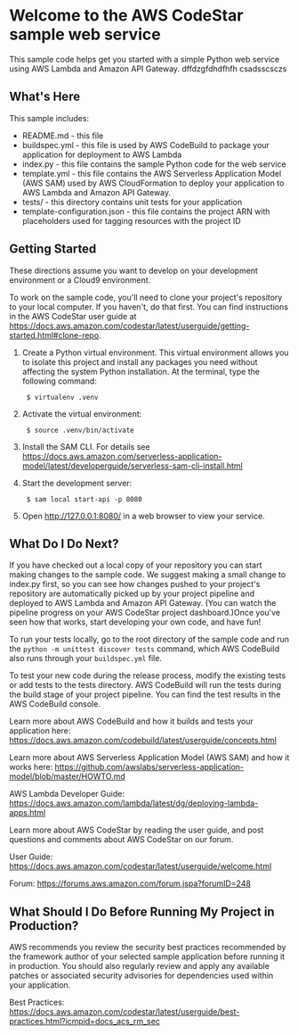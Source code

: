 Welcome to the AWS CodeStar sample web service
==============================================

This sample code helps get you started with a simple Python web service using
AWS Lambda and Amazon API Gateway. dffdzgfdhdfhfh csadsscsczs

What's Here
-----------

This sample includes:

* README.md - this file
* buildspec.yml - this file is used by AWS CodeBuild to package your
  application for deployment to AWS Lambda
* index.py - this file contains the sample Python code for the web service
* template.yml - this file contains the AWS Serverless Application Model (AWS SAM) used
  by AWS CloudFormation to deploy your application to AWS Lambda and Amazon API
  Gateway.
* tests/ - this directory contains unit tests for your application
* template-configuration.json - this file contains the project ARN with placeholders used for tagging resources with the project ID

Getting Started
---------------

These directions assume you want to develop on your development environment or a Cloud9 environment.

To work on the sample code, you'll need to clone your project's repository to your
local computer. If you haven't, do that first. You can find instructions in the AWS CodeStar user guide at https://docs.aws.amazon.com/codestar/latest/userguide/getting-started.html#clone-repo.

1. Create a Python virtual environment. This virtual
   environment allows you to isolate this project and install any packages you
   need without affecting the system Python installation. At the terminal, type
   the following command:

        $ virtualenv .venv

2. Activate the virtual environment:

        $ source .venv/bin/activate

3. Install the SAM CLI. For details see 
   https://docs.aws.amazon.com/serverless-application-model/latest/developerguide/serverless-sam-cli-install.html

4. Start the development server:

        $ sam local start-api -p 8080

5. Open http://127.0.0.1:8080/ in a web browser to view your service.

What Do I Do Next?
------------------

If you have checked out a local copy of your repository you can start making changes
to the sample code.  We suggest making a small change to index.py first, so you can
see how changes pushed to your project's repository are automatically picked up by your
project pipeline and deployed to AWS Lambda and Amazon API Gateway. (You can watch the pipeline
progress on your AWS CodeStar project dashboard.)Once you've seen how that works,
start developing your own code, and have fun!

To run your tests locally, go to the root directory of the
sample code and run the `python -m unittest discover tests` command, which
AWS CodeBuild also runs through your `buildspec.yml` file.

To test your new code during the release process, modify the existing tests or
add tests to the tests directory. AWS CodeBuild will run the tests during the
build stage of your project pipeline. You can find the test results
in the AWS CodeBuild console.

Learn more about AWS CodeBuild and how it builds and tests your application here:
https://docs.aws.amazon.com/codebuild/latest/userguide/concepts.html

Learn more about AWS Serverless Application Model (AWS SAM) and how it works here:
https://github.com/awslabs/serverless-application-model/blob/master/HOWTO.md

AWS Lambda Developer Guide:
https://docs.aws.amazon.com/lambda/latest/dg/deploying-lambda-apps.html

Learn more about AWS CodeStar by reading the user guide, and post questions and
comments about AWS CodeStar on our forum.

User Guide: https://docs.aws.amazon.com/codestar/latest/userguide/welcome.html

Forum: https://forums.aws.amazon.com/forum.jspa?forumID=248

What Should I Do Before Running My Project in Production?
------------------

AWS recommends you review the security best practices recommended by the framework
author of your selected sample application before running it in production. You
should also regularly review and apply any available patches or associated security
advisories for dependencies used within your application.

Best Practices: https://docs.aws.amazon.com/codestar/latest/userguide/best-practices.html?icmpid=docs_acs_rm_sec
